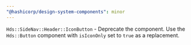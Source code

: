 ```yaml
---
"@hashicorp/design-system-components": minor
---
```


`Hds::SideNav::Header::IconButton` - Deprecate the component. Use the `Hds::Button` component with `isIconOnly` set to `true` as a replacement.
